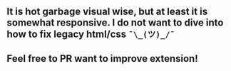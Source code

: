 ## It is hot garbage visual wise, but at least it is somewhat responsive. I do not want to dive into how to fix legacy html/css `¯\_(ツ)_/¯`

## Feel free to PR want to improve extension!